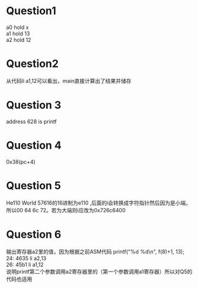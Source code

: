 # Question1
a0 hold x  
a1 hold 13  
a2 hold 12  
# Question2
从代码li a1,12可以看出，main直接计算出了结果并储存
# Question 3
address 628 is printf
# Question 4
0x38(pc+4)
# Question 5
He110 World  57616的16进制为e110 ,后面的i会转换成字符指针然后因为是小端，所以00 64 6c 72。若为大端则i应改为0x726c6400
# Question 6
输出寄存器a2里的值，因为根据之前ASM代码  printf("%d %d\n", f(8)+1, 13);  
  24:	4635                	li	a2,13  
  26:	45b1                	li	a1,12  
  说明printf第二个参数调用a2寄存器里的（第一个参数调用a1寄存器）所以对Q5的代码也适用